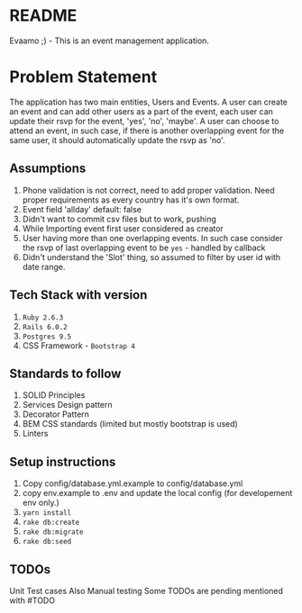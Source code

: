 # README

Evaamo ;) - This is an event management application. 

# Problem Statement

The application has two main entities, Users and Events.
A user can create an event and can add other users as a part of the event, each user can update their rsvp for the event, 'yes', 'no', 'maybe'.
A user can choose to attend an event, in such case, if there is another overlapping event for the same user, it should automatically update the rsvp as 'no'.

## Assumptions

1. Phone validation is not correct, need to add proper validation. Need proper requirements as every country has it's own format.
2. Event field 'allday' default: false
3. Didn't want to commit csv files but to work, pushing
4. While Importing event first user considered as creator
5. User having more than one overlapping events. In such case consider the rsvp of last overlapping event to be `yes` - handled by callback
6. Didn't understand the 'Slot' thing, so assumed to filter by user id with date range.

## Tech Stack with version
  1. `Ruby 2.6.3`
  2. `Rails 6.0.2`
  3. `Postgres 9.5`
  4. CSS Framework - `Bootstrap 4`

## Standards to follow
  1. SOLID Principles
  2. Services Design pattern
  3. Decorator Pattern
  4. BEM CSS standards (limited but mostly bootstrap is used)
  5. Linters 

## Setup instructions
  1. Copy config/database.yml.example to config/database.yml
  2. copy env.example to .env and update the local config (for developement env only.)
  2. `yarn install`
  3. `rake db:create`
  4. `rake db:migrate`
  5. `rake db:seed`

## TODOs
Unit Test cases
Also Manual testing
Some TODOs are pending mentioned with #TODO